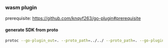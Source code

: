 ### wasm plugin

prerequisite: https://github.com/knqyf263/go-plugin#prerequisite

#### generate SDK from proto

```sh
protoc --go-plugin_out=. --proto_path=../../ --proto_path=. --go-plugin_opt=paths=source_relative ./filter.proto
```
